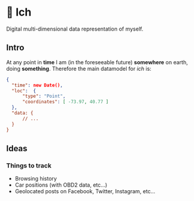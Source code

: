 # 🙂 Ich
Digital multi-dimensional data representation of myself.

## Intro

At any point in **time** I am (in the foreseeable future) **somewhere** on earth, doing **something**. Therefore the main datamodel for _ich_ is:

```json
{
  "time": new Date(),
  "loc":  {
	  "type": "Point",
	  "coordinates": [ -73.97, 40.77 ]
  },
  "data: {
	  // ...
  }
}
```

## Ideas

### Things to track

- Browsing history
- Car positions (with OBD2 data, etc...)
- Geolocated posts on Facebook, Twitter, Instagram, etc...
